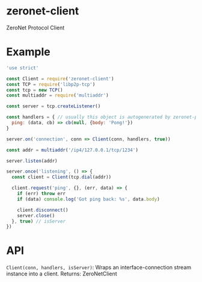 # zeronet-client

ZeroNet Protocol Client

# Example
```js
'use strict'

const Client = require('zeronet-client')
const TCP = require('libp2p-tcp')
const tcp = new TCP()
const multiaddr = require('multiaddr')

const server = tcp.createListener()

const handlers = { // usually this object is autogenerated by zeronet-protocol
  ping: (data, cb) => cb(null, {body: 'Pong!'})
}

server.on('connection', conn => Client(conn, handlers, true))

const addr = multiaddr('/ip4/127.0.0.1/tcp/1234')

server.listen(addr)

server.once('listening', () => {
  const client = Client(tcp.dial(addr))

  client.request('ping', {}, (err, data) => {
    if (err) throw err
    if (data) console.log('Got ping back: %s', data.body)

    client.disconnect()
    server.close()
  }, true) // isServer
})
```

# API

`Client(conn, handlers, isServer)`: Wraps an interface-connection stream instance into a client.
  Returns: ZeroNetClient
